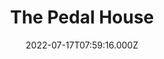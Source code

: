 ---
date: 2022-07-17T07:59:16.000Z
title: The Pedal House
latitude: 52.043762
longitude: 0.953813
url: http://www.thepedalhouse.co.uk
category: checkin
---